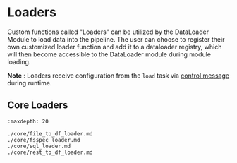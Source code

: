 <!--
SPDX-FileCopyrightText: Copyright (c) 2022-2024, NVIDIA CORPORATION & AFFILIATES. All rights reserved.
SPDX-License-Identifier: Apache-2.0

Licensed under the Apache License, Version 2.0 (the "License");
you may not use this file except in compliance with the License.
You may obtain a copy of the License at

http://www.apache.org/licenses/LICENSE-2.0

Unless required by applicable law or agreed to in writing, software
distributed under the License is distributed on an "AS IS" BASIS,
WITHOUT WARRANTIES OR CONDITIONS OF ANY KIND, either express or implied.
See the License for the specific language governing permissions and
limitations under the License.
-->

# Loaders

Custom functions called "Loaders" can be utilized by the DataLoader Module to load data into the pipeline. The user can
choose to register their own customized loader function and add it to a dataloader registry, which will then become
accessible to the DataLoader module during module loading.

**Note** :  Loaders receive configuration from the `load` task  via [control message](../../developer_guide/guides/9_control_messages.md) during runtime.

## Core Loaders

```{toctree}
:maxdepth: 20

./core/file_to_df_loader.md
./core/fsspec_loader.md
./core/sql_loader.md
./core/rest_to_df_loader.md

```
